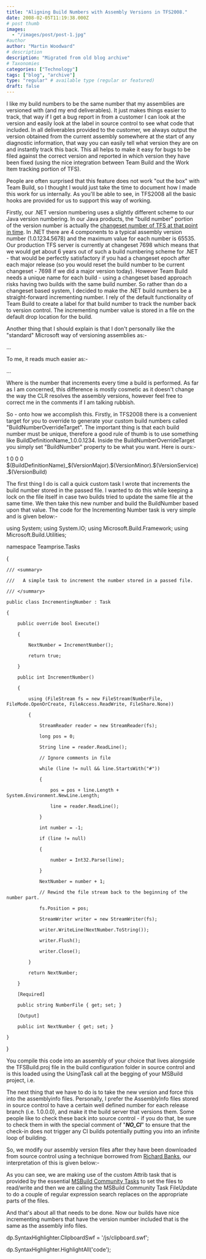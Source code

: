 ```yaml
---
title: "Aligning Build Numbers with Assembly Versions in TFS2008."
date: 2008-02-05T11:19:38.000Z
# post thumb
images:
  - "/images/post/post-1.jpg"
#author
author: "Martin Woodward"
# description
description: "Migrated from old blog archive"
# Taxonomies
categories: ["Technology"]
tags: ["blog", "archive"]
type: "regular" # available type (regular or featured)
draft: false
---
```


I like my build numbers to be the same number that my assemblies are versioned with (and my end deliverables).  It just makes things easier to track, that way if I get a bug report in from a customer I can look at the version and easily look at the label in source control to see what code that included. In all deliverables provided to the customer, we always output the version obtained from the current assembly somewhere at the start of any diagnostic information, that way you can easily tell what version they are on and instantly track this back.  This all helps to make it easy for bugs to be filed against the correct version and reported in which version they have been fixed (using the nice integration between Team Build and the Work Item tracking portion of TFS).  

People are often surprised that this feature does not work "out the box" with Team Build, so I thought I would just take the time to document how I made this work for us internally.  As you'll be able to see, in TFS2008 all the basic hooks are provided for us to support this way of working.  

Firstly, our .NET version numbering uses a slightly different scheme to our Java version numbering.  In our Java products, the "build number" portion of the version number is actually the [changeset number of TFS at that point in time](http://www.woodwardweb.com/vsts/000329.html).  In .NET there are 4 components to a typical assembly version number (1.0.1234.5678) and the maximum value for each number is 65535.  Our production TFS server is currently at changeset 7698 which means that we would get about 6 years out of such a build numbering scheme for .NET - that would be perfectly satisfactory if you had a changeset epoch after each major release (so you would reset the build number to be current changeset - 7698 if we did a major version today).  However Team Build needs a unique name for each build - using a changeset based approach risks having two builds with the same build number.  So rather than do a changeset based system, I decided to make the .NET build numbers be a straight-forward incrementing number. I rely of the default functionality of Team Build to create a label for that build number to track the number back to version control.  The incrementing number value is stored in a file on the default drop location for the build.  

Another thing that I should explain is that I don't personally like the "standard" Microsoft way of versioning assemblies as:-     

<Major>.<Minor>.<Build>.<Service>   

To me, it reads much easier as:-     

<Major>.<Minor>.<Service>.<Build>   

Where <Build> is the number that increments every time a build is performed.  As far as I am concerned, this difference is mostly cosmetic as it doesn't change the way the CLR resolves the assembly versions, however feel free to correct me in the comments if I am talking rubbish.  

So - onto how we accomplish this.  Firstly, in TFS2008 there is a convenient target for you to override to generate your custom build numbers called "BuildNumberOverrideTarget".  The important thing is that each build number must be unique, therefore a good rule of thumb is to use something like BuildDefinitionName_1.0.0.1234.  Inside the BuildNumberOverrideTarget you simply set "BuildNumber" property to be what you want.  Here is ours:-  

<PropertyGroup> 
  <VersionMajor>1</VersionMajor> 
  <VersionMinor>0</VersionMinor> 
  <VersionService>0</VersionService> 
  <VersionBuild>0</VersionBuild> 
</PropertyGroup>
<Target Name="BuildNumberOverrideTarget"> 
  <!-- Create a custom build number, matching the assembly version -->      
  <Message Text="Loading last build number from file "$(DropLocation)\buildnumber.txt"" /> 
  <IncrementingNumber NumberFile="$(DropLocation)\buildnumber.txt"> 
    <Output TaskParameter="NextNumber" PropertyName="VersionBuild" /> 
  </IncrementingNumber> 
  <PropertyGroup> 
    <BuildNumber>$(BuildDefinitionName)_$(VersionMajor).$(VersionMinor).$(VersionService).$(VersionBuild)</BuildNumber> 
  </PropertyGroup> 
  <Message Text="Build number set to "$(BuildNumber)"" />  
</Target>

The first thing I do is call a quick custom task I wrote that increments the build number stored in the passed file.  I wanted to do this while keeping a lock on the file itself in case two builds tried to update the same file at the same time.  We then take this new number and build the BuildNumber based upon that value.  The code for the Incrementing Number task is very simple and is given below:-

using System; 
using System.IO; 
using Microsoft.Build.Framework; 
using Microsoft.Build.Utilities; 

namespace Teamprise.Tasks 

{ 

    /// <summary> 

    ///   A simple task to increment the number stored in a passed file. 

    /// </summary> 

    public class IncrementingNumber : Task 

    { 

        public override bool Execute() 

        { 

            NextNumber = IncrementNumber(); 

            return true; 

        } 

        public int IncrementNumber() 

        { 

            using (FileStream fs = new FileStream(NumberFile, FileMode.OpenOrCreate, FileAccess.ReadWrite, FileShare.None)) 

            { 

                StreamReader reader = new StreamReader(fs); 

                long pos = 0; 

                String line = reader.ReadLine(); 

                // Ignore comments in file 

                while (line != null && line.StartsWith("#")) 

                { 

                    pos = pos + line.Length + System.Environment.NewLine.Length; 

                    line = reader.ReadLine(); 

                } 

                int number = -1; 

                if (line != null) 

                { 

                    number = Int32.Parse(line); 

                } 

                NextNumber = number + 1; 

                // Rewind the file stream back to the beginning of the number part. 

                fs.Position = pos; 

                StreamWriter writer = new StreamWriter(fs); 

                writer.WriteLine(NextNumber.ToString()); 

                writer.Flush(); 

                writer.Close(); 

            } 

            return NextNumber; 

        } 

        [Required] 

        public string NumberFile { get; set; } 

        [Output] 

        public int NextNumber { get; set; } 

    } 

}

You compile this code into an assembly of your choice that lives alongside the TFSBuild.proj file in the build configuration folder in source control and is this loaded using the UsingTask call at the begging of your MSBuild project, i.e.

<UsingTask TaskName="Teamprise.Tasks.IncrementingNumber" 
           AssemblyFile="Teamprise.Tasks.dll" />

The next thing that we have to do is to take the new version and force this into the assemblyinfo files.  Personally, I prefer the AssemblyInfo files stored in source control to have a certain well defined number for each release branch (i.e. 1.0.0.0), and make it the build server that versions them.  Some people like to check these back into source control - if you do that, be sure to check them in with the special comment of "***NO_CI***" to ensure that the check-in does not trigger any CI builds potentially putting you into an infinite loop of building.

So, we modify our assembly version files after they have been downloaded from source control using a technique borrowed from [Richard Banks](http://richardsbraindump.blogspot.com/2007/07/versioning-builds-with-tfs-and-msbuild.html), our interpretation of this is given below:-

<ItemGroup> 
  <AssemblyInfoFiles Include="$(SolutionRoot)\**\assemblyinfo.cs" /> 
</ItemGroup>   
<Target Name="AfterGet"> 
  <!-- Update all the assembly info files with generated version info --> 
  <Message Text="Modifying AssemblyInfo files under "$(SolutionRoot)"." /> 
  <Attrib Files="@(AssemblyInfoFiles)" Normal="true" /> 
  <FileUpdate Files="@(AssemblyInfoFiles)"                                 
              Regex="AssemblyVersion\(".*"\)\]"                 
              ReplacementText="AssemblyVersion("$(VersionMajor).$(VersionMinor).$(VersionService).$(VersionBuild)")]" /> 
  <FileUpdate Files="@(AssemblyInfoFiles)" 
              Regex="AssemblyFileVersion\(".*"\)\]" 
              ReplacementText="AssemblyFileVersion("$(VersionMajor).$(VersionMinor).$(VersionService).$(VersionBuild)")]" /> 
  <Message Text="AssemblyInfo files updated to version "$(VersionMajor).$(VersionMinor).$(VersionService).$(VersionBuild)"" /> 
</Target>

As you can see, we are making use of the custom Attrib task that is provided by the essential [MSBuild Community Tasks](http://msbuildtasks.tigris.org/) to set the files to read/write and then we are calling the MSBuild Community Task FileUpdate to do a couple of regular expression search replaces on the appropriate parts of the files.

And that's about all that needs to be done.  Now our builds have nice incrementing numbers that have the version number included that is the same as the assembly info files.

dp.SyntaxHighlighter.ClipboardSwf = '/js/clipboard.swf';

dp.SyntaxHighlighter.HighlightAll('code');